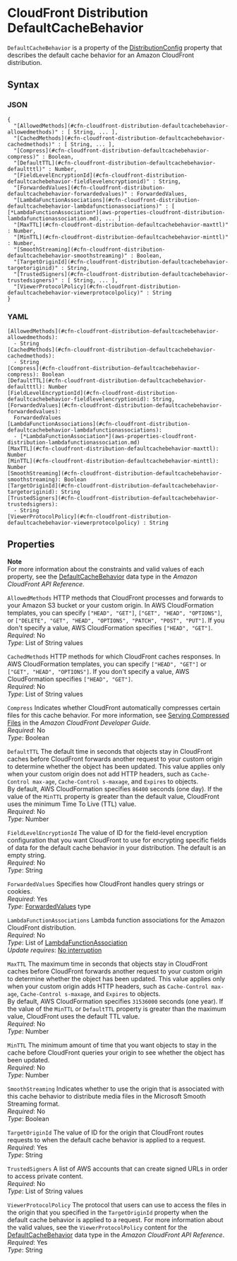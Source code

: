 # CloudFront Distribution DefaultCacheBehavior<a name="aws-properties-cloudfront-distribution-defaultcachebehavior"></a>

`DefaultCacheBehavior` is a property of the [DistributionConfig](aws-properties-cloudfront-distribution-distributionconfig.md) property that describes the default cache behavior for an Amazon CloudFront distribution\.

## Syntax<a name="w2922ab1c21c10c52c14c38b5"></a>

### JSON<a name="aws-properties-cloudfront-distribution-defaultcachebehavior-syntax.json"></a>

```
{
  "[AllowedMethods](#cfn-cloudfront-distribution-defaultcachebehavior-allowedmethods)" : [ String, ... ],
  "[CachedMethods](#cfn-cloudfront-distribution-defaultcachebehavior-cachedmethods)" : [ String, ... ],
  "[Compress](#cfn-cloudfront-distribution-defaultcachebehavior-compress)" : Boolean,
  "[DefaultTTL](#cfn-cloudfront-distribution-defaultcachebehavior-defaultttl)" : Number,
  "[FieldLevelEncryptionId](#cfn-cloudfront-distribution-defaultcachebehavior-fieldlevelencryptionid)" : String,
  "[ForwardedValues](#cfn-cloudfront-distribution-defaultcachebehavior-forwardedvalues)" : ForwardedValues,
  "[LambdaFunctionAssociations](#cfn-cloudfront-distribution-defaultcachebehavior-lambdafunctionassociations)" : [ [*LambdaFunctionAssociation*](aws-properties-cloudfront-distribution-lambdafunctionassociation.md), ... ]
  "[MaxTTL](#cfn-cloudfront-distribution-defaultcachebehavior-maxttl)" : Number,
  "[MinTTL](#cfn-cloudfront-distribution-defaultcachebehavior-minttl)" : Number,
  "[SmoothStreaming](#cfn-cloudfront-distribution-defaultcachebehavior-smoothstreaming)" : Boolean,
  "[TargetOriginId](#cfn-cloudfront-distribution-defaultcachebehavior-targetoriginid)" : String,
  "[TrustedSigners](#cfn-cloudfront-distribution-defaultcachebehavior-trustedsigners)" : [ String, ... ],
  "[ViewerProtocolPolicy](#cfn-cloudfront-distribution-defaultcachebehavior-viewerprotocolpolicy)" : String
}
```

### YAML<a name="aws-properties-cloudfront-distribution-defaultcachebehavior-syntax.yaml"></a>

```
[AllowedMethods](#cfn-cloudfront-distribution-defaultcachebehavior-allowedmethods):
  - String
[CachedMethods](#cfn-cloudfront-distribution-defaultcachebehavior-cachedmethods):
  - String
[Compress](#cfn-cloudfront-distribution-defaultcachebehavior-compress): Boolean
[DefaultTTL](#cfn-cloudfront-distribution-defaultcachebehavior-defaultttl): Number
[FieldLevelEncryptionId](#cfn-cloudfront-distribution-defaultcachebehavior-fieldlevelencryptionid): String,
[ForwardedValues](#cfn-cloudfront-distribution-defaultcachebehavior-forwardedvalues):
  ForwardedValues
[LambdaFunctionAssociations](#cfn-cloudfront-distribution-defaultcachebehavior-lambdafunctionassociations): 
  - [*LambdaFunctionAssociation*](aws-properties-cloudfront-distribution-lambdafunctionassociation.md)
[MaxTTL](#cfn-cloudfront-distribution-defaultcachebehavior-maxttl): Number
[MinTTL](#cfn-cloudfront-distribution-defaultcachebehavior-minttl): Number
[SmoothStreaming](#cfn-cloudfront-distribution-defaultcachebehavior-smoothstreaming): Boolean
[TargetOriginId](#cfn-cloudfront-distribution-defaultcachebehavior-targetoriginid): String
[TrustedSigners](#cfn-cloudfront-distribution-defaultcachebehavior-trustedsigners):
  - String
[ViewerProtocolPolicy](#cfn-cloudfront-distribution-defaultcachebehavior-viewerprotocolpolicy) : String
```

## Properties<a name="w2922ab1c21c10c52c14c38b7"></a>

**Note**  
For more information about the constraints and valid values of each property, see the [DefaultCacheBehavior](https://docs.aws.amazon.com/cloudfront/latest/APIReference/API_DefaultCacheBehavior.html) data type in the *Amazon CloudFront API Reference*\.

`AllowedMethods`  <a name="cfn-cloudfront-distribution-defaultcachebehavior-allowedmethods"></a>
HTTP methods that CloudFront processes and forwards to your Amazon S3 bucket or your custom origin\. In AWS CloudFormation templates, you can specify `["HEAD", "GET"]`, `["GET", "HEAD", "OPTIONS"]`, or `["DELETE", "GET", "HEAD", "OPTIONS", "PATCH", "POST", "PUT"]`\. If you don't specify a value, AWS CloudFormation specifies `["HEAD", "GET"]`\.  
*Required*: No  
*Type*: List of String values

`CachedMethods`  <a name="cfn-cloudfront-distribution-defaultcachebehavior-cachedmethods"></a>
HTTP methods for which CloudFront caches responses\. In AWS CloudFormation templates, you can specify `["HEAD", "GET"]` or `["GET", "HEAD", "OPTIONS"]`\. If you don't specify a value, AWS CloudFormation specifies `["HEAD", "GET"]`\.  
*Required*: No  
*Type*: List of String values

`Compress`  <a name="cfn-cloudfront-distribution-defaultcachebehavior-compress"></a>
Indicates whether CloudFront automatically compresses certain files for this cache behavior\. For more information, see [Serving Compressed Files](https://docs.aws.amazon.com/AmazonCloudFront/latest/DeveloperGuide/ServingCompressedFiles.html) in the *Amazon CloudFront Developer Guide*\.  
*Required*: No  
*Type*: Boolean

`DefaultTTL`  <a name="cfn-cloudfront-distribution-defaultcachebehavior-defaultttl"></a>
The default time in seconds that objects stay in CloudFront caches before CloudFront forwards another request to your custom origin to determine whether the object has been updated\. This value applies only when your custom origin does not add HTTP headers, such as `Cache-Control max-age`, `Cache-Control s-maxage`, and `Expires` to objects\.  
By default, AWS CloudFormation specifies `86400` seconds \(one day\)\. If the value of the `MinTTL` property is greater than the default value, CloudFront uses the minimum Time To Live \(TTL\) value\.  
*Required*: No  
*Type*: Number

`FieldLevelEncryptionId`  <a name="cfn-cloudfront-distribution-defaultcachebehavior-fieldlevelencryptionid"></a>
The value of ID for the field\-level encryption configuration that you want CloudFront to use for encrypting specific fields of data for the default cache behavior in your distribution\. The default is an empty string\.  
*Required*: No  
*Type*: String

`ForwardedValues`  <a name="cfn-cloudfront-distribution-defaultcachebehavior-forwardedvalues"></a>
Specifies how CloudFront handles query strings or cookies\.  
*Required*: Yes  
*Type*: [ForwardedValues](aws-properties-cloudfront-distribution-forwardedvalues.md) type

`LambdaFunctionAssociations`  <a name="cfn-cloudfront-distribution-defaultcachebehavior-lambdafunctionassociations"></a>
Lambda function associations for the Amazon CloudFront distribution\.  
 *Required*: No  
 *Type*: List of [LambdaFunctionAssociation](aws-properties-cloudfront-distribution-lambdafunctionassociation.md)  
 *Update requires*: [No interruption](using-cfn-updating-stacks-update-behaviors.md#update-no-interrupt) 

`MaxTTL`  <a name="cfn-cloudfront-distribution-defaultcachebehavior-maxttl"></a>
The maximum time in seconds that objects stay in CloudFront caches before CloudFront forwards another request to your custom origin to determine whether the object has been updated\. This value applies only when your custom origin adds HTTP headers, such as `Cache-Control max-age`, `Cache-Control s-maxage`, and `Expires` to objects\.  
By default, AWS CloudFormation specifies `31536000` seconds \(one year\)\. If the value of the `MinTTL` or `DefaultTTL` property is greater than the maximum value, CloudFront uses the default TTL value\.  
*Required*: No  
*Type*: Number

`MinTTL`  <a name="cfn-cloudfront-distribution-defaultcachebehavior-minttl"></a>
The minimum amount of time that you want objects to stay in the cache before CloudFront queries your origin to see whether the object has been updated\.  
*Required*: No  
*Type*: Number

`SmoothStreaming`  <a name="cfn-cloudfront-distribution-defaultcachebehavior-smoothstreaming"></a>
Indicates whether to use the origin that is associated with this cache behavior to distribute media files in the Microsoft Smooth Streaming format\.  
*Required*: No  
*Type*: Boolean

`TargetOriginId`  <a name="cfn-cloudfront-distribution-defaultcachebehavior-targetoriginid"></a>
The value of ID for the origin that CloudFront routes requests to when the default cache behavior is applied to a request\.  
*Required*: Yes  
*Type*: String

`TrustedSigners`  <a name="cfn-cloudfront-distribution-defaultcachebehavior-trustedsigners"></a>
A list of AWS accounts that can create signed URLs in order to access private content\.  
*Required*: No  
*Type*: List of String values

`ViewerProtocolPolicy`  <a name="cfn-cloudfront-distribution-defaultcachebehavior-viewerprotocolpolicy"></a>
The protocol that users can use to access the files in the origin that you specified in the `TargetOriginId` property when the default cache behavior is applied to a request\. For more information about the valid values, see the `ViewerProtocolPolicy` content for the [DefaultCacheBehavior](https://docs.aws.amazon.com/cloudfront/latest/APIReference/API_DefaultCacheBehavior.html) data type in the *Amazon CloudFront API Reference*\.  
*Required*: Yes  
*Type*: String